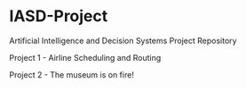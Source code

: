 # IASD-Project
Artificial Intelligence and Decision Systems Project Repository

Project 1 - Airline Scheduling and Routing

Project 2 - The museum is on fire!
